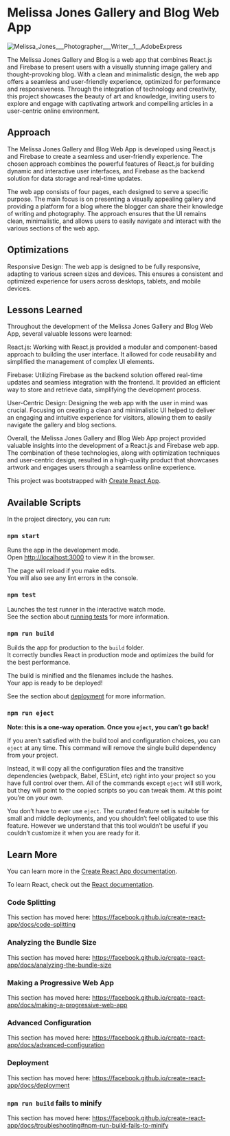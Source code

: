 # Melissa Jones Gallery and Blog Web App
![Melissa_Jones___Photographer___Writer__1__AdobeExpress](https://github.com/karellehofler/melissa-jones-gallery/assets/23417952/d07a2b83-bd89-4b2d-a5fc-c23aa6146725)

The Melissa Jones Gallery and Blog is a web app that combines React.js and Firebase to present users with a visually stunning image gallery and thought-provoking blog. With a clean and minimalistic design, the web app offers a seamless and user-friendly experience, optimized for performance and responsiveness. Through the integration of technology and creativity, this project showcases the beauty of art and knowledge, inviting users to explore and engage with captivating artwork and compelling articles in a user-centric online environment.

## Approach
The Melissa Jones Gallery and Blog Web App is developed using React.js and Firebase to create a seamless and user-friendly experience. The chosen approach combines the powerful features of React.js for building dynamic and interactive user interfaces, and Firebase as the backend solution for data storage and real-time updates.

The web app consists of four pages, each designed to serve a specific purpose. The main focus is on presenting a visually appealing gallery and providing a platform for a blog where the blogger can share their knowledge of writing and photography. The approach ensures that the UI remains clean, minimalistic, and allows users to easily navigate and interact with the various sections of the web app.

## Optimizations

Responsive Design: The web app is designed to be fully responsive, adapting to various screen sizes and devices. This ensures a consistent and optimized experience for users across desktops, tablets, and mobile devices.

## Lessons Learned
Throughout the development of the Melissa Jones Gallery and Blog Web App, several valuable lessons were learned:

React.js: Working with React.js provided a modular and component-based approach to building the user interface. It allowed for code reusability and simplified the management of complex UI elements.

Firebase: Utilizing Firebase as the backend solution offered real-time updates and seamless integration with the frontend. It provided an efficient way to store and retrieve data, simplifying the development process.

User-Centric Design: Designing the web app with the user in mind was crucial. Focusing on creating a clean and minimalistic UI helped to deliver an engaging and intuitive experience for visitors, allowing them to easily navigate the gallery and blog sections.

Overall, the Melissa Jones Gallery and Blog Web App project provided valuable insights into the development of a React.js and Firebase web app. The combination of these technologies, along with optimization techniques and user-centric design, resulted in a high-quality product that showcases artwork and engages users through a seamless online experience.


This project was bootstrapped with [Create React App](https://github.com/facebook/create-react-app).

## Available Scripts

In the project directory, you can run:

### `npm start`

Runs the app in the development mode.<br />
Open [http://localhost:3000](http://localhost:3000) to view it in the browser.

The page will reload if you make edits.<br />
You will also see any lint errors in the console.

### `npm test`

Launches the test runner in the interactive watch mode.<br />
See the section about [running tests](https://facebook.github.io/create-react-app/docs/running-tests) for more information.

### `npm run build`

Builds the app for production to the `build` folder.<br />
It correctly bundles React in production mode and optimizes the build for the best performance.

The build is minified and the filenames include the hashes.<br />
Your app is ready to be deployed!

See the section about [deployment](https://facebook.github.io/create-react-app/docs/deployment) for more information.

### `npm run eject`

**Note: this is a one-way operation. Once you `eject`, you can’t go back!**

If you aren’t satisfied with the build tool and configuration choices, you can `eject` at any time. This command will remove the single build dependency from your project.

Instead, it will copy all the configuration files and the transitive dependencies (webpack, Babel, ESLint, etc) right into your project so you have full control over them. All of the commands except `eject` will still work, but they will point to the copied scripts so you can tweak them. At this point you’re on your own.

You don’t have to ever use `eject`. The curated feature set is suitable for small and middle deployments, and you shouldn’t feel obligated to use this feature. However we understand that this tool wouldn’t be useful if you couldn’t customize it when you are ready for it.

## Learn More

You can learn more in the [Create React App documentation](https://facebook.github.io/create-react-app/docs/getting-started).

To learn React, check out the [React documentation](https://reactjs.org/).

### Code Splitting

This section has moved here: https://facebook.github.io/create-react-app/docs/code-splitting

### Analyzing the Bundle Size

This section has moved here: https://facebook.github.io/create-react-app/docs/analyzing-the-bundle-size

### Making a Progressive Web App

This section has moved here: https://facebook.github.io/create-react-app/docs/making-a-progressive-web-app

### Advanced Configuration

This section has moved here: https://facebook.github.io/create-react-app/docs/advanced-configuration

### Deployment

This section has moved here: https://facebook.github.io/create-react-app/docs/deployment

### `npm run build` fails to minify

This section has moved here: https://facebook.github.io/create-react-app/docs/troubleshooting#npm-run-build-fails-to-minify
